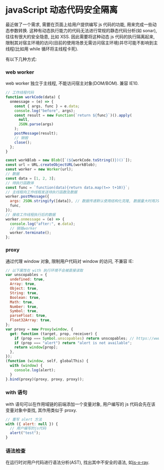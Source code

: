 # javaScript 动态代码安全隔离

最近做了一个需求, 需要在页面上给用户提供编写 js 代码的功能, 用来完成一些动态参数转换. 这种有动态执行能力的代码无法进行常规的静态代码分析(如 sonar), 往往有很大的安全隐患, 比如 XSS. 因此需要将这种动态 js 代码的执行隔离起来, 限制其对宿主环境的访问(目前的使用场景无需访问宿主环境)并尽可能不影响到主线程(比如用 while 循环将主线程卡死).

有以下几种方式:

### web worker

web worker 独立于主线程, 不能访问宿主对象(DOM/BOM). 兼容 IE10.

```javascript
// 工作线程代码
function workCode(data) {
  onmessage = (e) => {
    const { args, func } = e.data;
    console.log("before", args);
    const result = new Function(`return ${func}`)().apply(
      null,
      JSON.parse(args)
    );
    postMessage(result);
    // 销毁
    close();
  };
}

const workBlob = new Blob([`(${workCode.toString()})()`]);
const url = URL.createObjectURL(workBlob);
const worker = new Worker(url);
// 数据
const data = [1, 2, 3];
// 待执行函数体
const func = `function(data){return data.map(t=> t+10)}`;
// 主线程向工作线程发送待执行函数及数据
worker.postMessage({
  args: JSON.stringify([data]), // 数据传递默认使用结构化克隆, 数据量大时用JSON.stringify性能更好
  func,
});
// 接收工作线程执行后的数据
worker.onmessage = (e) => {
  console.log("after:", e.data);
  // 销毁worker
  worker.terminate();
};
```

### proxy

通过代理 window 对象, 限制用户代码对 window 的访问, 不兼容 IE:

```javascript
// 以下属性在 with 执行环境不会被直接读取
var unscopables = {
  undefined: true,
  Array: true,
  Object: true,
  String: true,
  Boolean: true,
  Math: true,
  Number: true,
  Symbol: true,
  parseFloat: true,
  Float32Array: true,
};
var proxy = new Proxy(window, {
  get: function (target, prop, receiver) {
    if (prop === Symbol.unscopables) return unscopables; // https://www.zhihu.com/question/364970876
    if (prop === "alert") return "alert is not available";
    return window[prop];
  },
});
(function (window, self, globalThis) {
  with (window) {
    console.log(alert);
  }
}.bind(proxy)(proxy, proxy, proxy));
```

### with 语句

with 语句可以在作用域链的前端添加一个变量对象, 用户编写的 js 代码会先在该变量对象中查找, 其作用类似于 proxy.

```javascript
// 重写 alert 方法
with ({ alert: null }) {
  // 用户编写的js代码
  alert("test");
}
```

### 语法检查

在运行时对用户代码进行语法分析(AST), 找出其中不安全的语法, 如[js-x-ray](https://github.com/NodeSecure/js-x-ray).
